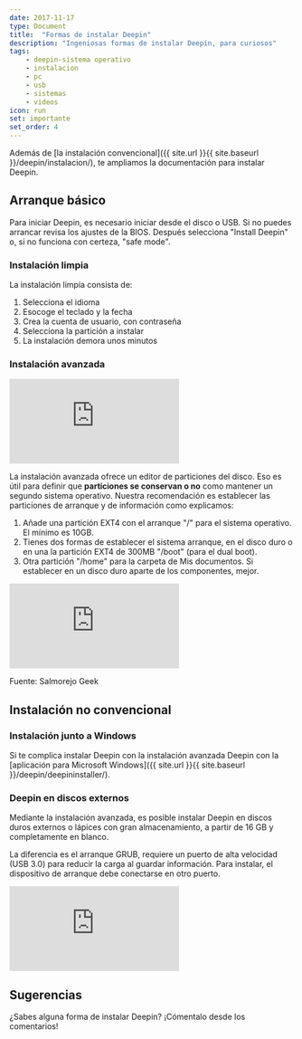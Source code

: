 ```yaml
---
date: 2017-11-17
type: Document
title:  "Formas de instalar Deepin"
description: "Ingeniosas formas de instalar Deepin, para curiosos"
tags:
    - deepin-sistema operativo
    - instalacion
    - pc
    - usb
    - sistemas
    - videos
icon: run
set: importante
set_order: 4
---
```


Además de [la instalación convencional]({{ site.url }}{{ site.baseurl }}/deepin/instalacion/), te ampliamos la documentación para instalar Deepin.

## Arranque básico
Para iniciar Deepin, es necesario iniciar desde el disco o USB. Si no puedes arrancar revisa los ajustes de la BIOS. Después selecciona "Install Deepin" o, si no funciona con certeza, "safe mode".

### Instalación limpia
La instalación limpia consista de:
1. Selecciona el idioma
2. Esocoge el teclado y la fecha
3. Crea la cuenta de usuario, con contraseña
4. Selecciona la partición a instalar
5. La instalación demora unos minutos

### Instalación avanzada
<div class="video_wrapper">
  <iframe src="https://www.youtube.com/embed/A_VM9XSBaus?rel=0&modestbranding=1&showinfo=0" frameborder="0" allowfullscreen></iframe>
</div>

La instalación avanzada ofrece un editor de particiones del disco. Eso es útil para definir que **particiones se conservan o no** como mantener un segundo sistema operativo. Nuestra recomendación es establecer las particiones de arranque y de información como explicamos:

1. Añade una partición EXT4 con el arranque "/" para el sistema operativo. El mínimo es 10GB.
2. Tienes dos formas de establecer el sistema arranque, en el disco duro o en una la partición EXT4 de 300MB "/boot" (para el dual boot).
2. Otra partición "/home" para la carpeta de Mis documentos. Si establecer en un disco duro aparte de los componentes, mejor.

<div class="video_wrapper">
  <iframe src="https://www.youtube.com/embed/-oswVXK8Vs0?rel=0&modestbranding=1&showinfo=0" frameborder="0" allowfullscreen></iframe>
</div>

Fuente: Salmorejo Geek

## Instalación no convencional
### Instalación junto a Windows
Si te complica instalar Deepin con la instalación avanzada Deepin con la [aplicación para Microsoft Windows]({{ site.url }}{{ site.baseurl }}/deepin/deepininstaller/).

### Deepin en discos externos
Mediante la instalación avanzada, es posible instalar Deepin en discos duros externos o lápices con gran almacenamiento, a partir de 16 GB y completamente en blanco.

La diferencia es el arranque GRUB, requiere un puerto de alta velocidad (USB 3.0) para reducir la carga al guardar información. Para instalar, el dispositivo de arranque debe conectarse en otro puerto.

<div class="video_wrapper">
        <iframe src="https://www.youtube.com/embed/Ud9aW_L67mQ?rel=0&modestbranding=1&showinfo=0" frameborder="0" allowfullscreen></iframe>
</div>

## Sugerencias
¿Sabes alguna forma de instalar Deepin? ¡Cómentalo desde los comentarios!
